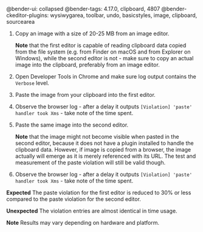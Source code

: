 @bender-ui: collapsed
@bender-tags: 4.17.0, clipboard, 4807
@bender-ckeditor-plugins: wysiwygarea, toolbar, undo, basicstyles, image, clipboard, sourcearea

 1. Copy an image with a size of 20-25 MB from an image editor.

    **Note** that the first editor is capable of reading clipboard data copied from the file system (e.g. from Finder on macOS and from Explorer on Windows), while the second editor is not - make sure to copy an actual image into the clipboard, preferably from an image editor.

 2. Open Developer Tools in Chrome and make sure log output contains the `Verbose` level.
 3. Paste the image from your clipboard into the first editor.
 4. Observe the browser log - after a delay it outputs `[Violation] 'paste' handler took Xms` - take note of the time spent.
 5. Paste the same image into the second editor.

     **Note** that the image might not become visible when pasted in the second editor, because it does not have a plugin installed to handle the clipboard data. However, if image is copied from a browser, the image actually will emerge as it is merely referenced with its URL. The test and measurement of the paste violation will still be valid though.

 6. Observe the browser log - after a delay it outputs `[Violation] 'paste' handler took Xms` - take note of the time spent.

**Expected** The paste violation for the first editor is reduced to 30% or less compared to the paste violation for the second editor.

**Unexpected** The violation entries are almost identical in time usage.

**Note** Results may vary depending on hardware and platform.